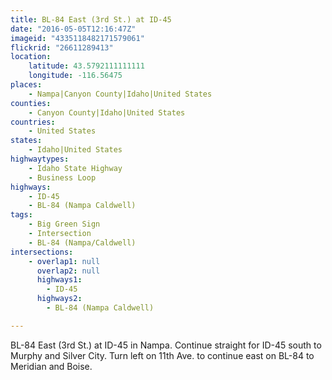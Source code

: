 ```yaml
---
title: BL-84 East (3rd St.) at ID-45
date: "2016-05-05T12:16:47Z"
imageid: "4335118482171579061"
flickrid: "26611289413"
location:
    latitude: 43.5792111111111
    longitude: -116.56475
places:
    - Nampa|Canyon County|Idaho|United States
counties:
    - Canyon County|Idaho|United States
countries:
    - United States
states:
    - Idaho|United States
highwaytypes:
    - Idaho State Highway
    - Business Loop
highways:
    - ID-45
    - BL-84 (Nampa Caldwell)
tags:
    - Big Green Sign
    - Intersection
    - BL-84 (Nampa/Caldwell)
intersections:
    - overlap1: null
      overlap2: null
      highways1:
        - ID-45
      highways2:
        - BL-84 (Nampa Caldwell)

---
```

BL-84 East (3rd St.) at ID-45 in Nampa.  Continue straight for ID-45 south to Murphy and Silver City.  Turn left on 11th Ave. to continue east on BL-84 to Meridian and Boise.